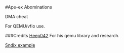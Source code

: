 #Ape-ex Abominations

DMA cheat

For QEMU/vfio use.






###Credits
[Heep042](https://github.com/Heep042) For his qemu library and research.

[Sndix example](https://github.com/Sndix/Apex-Legends-Simple-Glow)